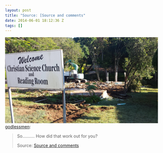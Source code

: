 ```yaml
---
layout: post
title: "Source: [Source and comments"
date: 2014-06-01 18:12:36 Z
tags: []
---
```

![](/media/2014/06/87512271055.jpg)
[godlessmen](http://godlessmen.tumblr.com/post/87113289874/so-how-did-that-work-out-for-you-source):

> So………. How did that work out for you?
> 
> Source: [Source and comments](http://www.reddit.com/r/atheism/comments/26ncbj/so_how_did_that_work_out_for_you/)
